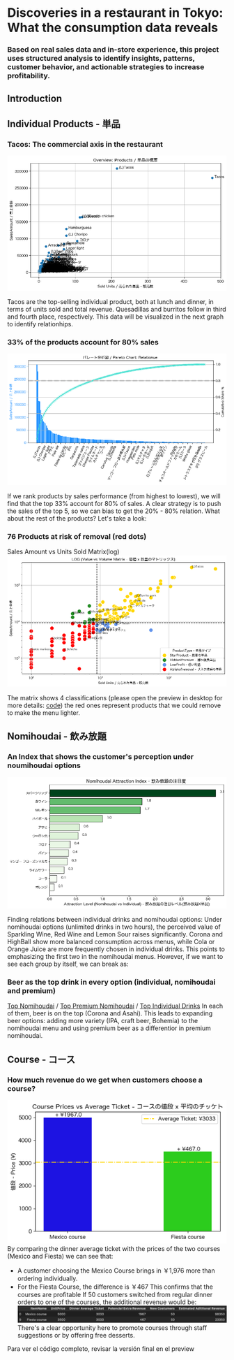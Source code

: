# Discoveries in a restaurant in Tokyo: What the consumption data reveals 
### Based on real sales data and in-store experience, this project uses structured analysis to identify insights, patterns, customer behavior, and actionable strategies to increase profitability.
## Introduction

## Individual Products - 単品
### Tacos: The commercial axis in the restaurant
![Scatter plot - overview](images/overview.png)

Tacos are the top-selling individual product, both at lunch and dinner, in terms of units sold and total revenue. Quesadillas and burritos follow in third and fourth place, respectively. This data will be visualized in the next graph to identify relationhips.
### 33% of the products account for 80% sales
![](images/pareto.png)

If we rank products by sales performance (from highest to lowest), we will find that the top 33% account for 80% of sales.
A clear strategy is to push the sales of the top 5, so we can bias to get the 20% - 80% relation.
What about the rest of the products? Let's take a look:
### 76 Products at risk of removal (red dots)
Sales Amount vs Units Sold Matrix(log)
![](images/log.png)

The matrix shows 4 classifications (please open the preview in desktop for more details: [code](https://github.com/aldo-222/Restaurant-Data-Analysis-Tokyo/blob/main/notebooks/final_integrated_version.ipynb)) the red ones represent products that we could remove to make the menu lighter.
## Nomihoudai - 飲み放題 
### An Index that shows the customer's perception under noumihoudai options
![](images/index.png)

Finding relations between individual drinks and nomihoudai options: Under nomihoudai options (unlimited drinks in two hours), the perceived value of Sparkling Wine, Red Wine and Lemon Sour raises significantly. Corona and HighBall show more balanced consumption across menus, while Cola or Orange Juice are more frequently chosen in individual drinks.
This points to emphasizing the first two in the nomihoudai menus.
However, if we want to see each group by itself, we can break as: 
### Beer as the top drink in every option (individual, nomihoudai and premium)
[Top Nomihoudai](https://github.com/aldo-222/Restaurant-Data-Analysis-Tokyo/blob/main/images/heat_nomihoudai.png) / [Top Premium Nomihoudai](https://github.com/aldo-222/Restaurant-Data-Analysis-Tokyo/blob/main/images/heat_premium.png) / [Top Individual Drinks](https://github.com/aldo-222/Restaurant-Data-Analysis-Tokyo/blob/main/images/heat_individual.png)
In each of them, beer is on the top (Corona and Asahi). 
This leads to expanding beer options: adding more variety (IPA, craft beer, Bohemia) to the nomihoudai menu and using premium beer as a differentior in premium nomihoudai.
## Course - コース
### How much revenue do we get when customers choose a course?
![](images/courses_ticket.png)
By comparing the dinner average ticket with the prices of the two courses (Mexico and Fiesta) we can see that: 
- A customer choosing the Mexico Course brings in ￥1,976 more than ordering individually.
- For the Fiesta Course, the difference is ￥467
This confirms that the courses are profitable
If 50 customers switched from regular dinner orders to one of the courses, the additional revenue would be:
![](images/simulation.png)
There's a clear opportunity here to promote courses through staff suggestions or by offering free desserts.

Para ver el código completo, revisar la versión final en el preview 

